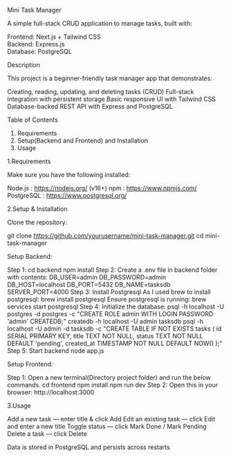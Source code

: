 Mini Task Manager

A simple full-stack CRUD application to manage tasks, built with:

Frontend: Next.js + Tailwind CSS  
Backend: Express.js  
Database: PostgreSQL  

Description

This project is a beginner-friendly task manager app that demonstrates:

Creating, reading, updating, and deleting tasks (CRUD)
Full-stack integration with persistent storage
Basic responsive UI with Tailwind CSS
Database-backed REST API with Express and PostgreSQL

Table of Contents

1. Requirements
2. Setup(Backend and Frontend) and Installation
3. Usage

1.Requirements

Make sure you have the following installed:

Node.js : https://nodejs.org/ (v16+)
npm : https://www.npmjs.com/
PostgreSQL : https://www.postgresql.org/

2.Setup & Installation

Clone the repository:

git clone https://github.com/yourusername/mini-task-manager.git
cd mini-task-manager

Setup Backend:

Step 1: cd backend
npm install
Step 2: Create a .env file in backend folder with contents:
	DB_USER=admin
DB_PASSWORD=admin
DB_HOST=localhost
DB_PORT=5432
DB_NAME=tasksdb
SERVER_PORT=4000
Step 3: Install Postgresql
	As I used brew to install postgresql: brew install postgresql
	Ensure postgresql is running: brew services start postgresql 
Step 4: Initialize the database:
	psql -h localhost -U postgres -d postgres -c "CREATE ROLE admin WITH LOGIN PASSWORD 'admin' CREATEDB;"
createdb -h localhost -U admin tasksdb
psql -h localhost -U admin -d tasksdb -c "CREATE TABLE IF NOT EXISTS tasks (
 	id SERIAL PRIMARY KEY,
  	title TEXT NOT NULL,
  	status TEXT NOT NULL DEFAULT 'pending',
  	created_at TIMESTAMP NOT NULL DEFAULT NOW()
);"
Step 5: Start backend 
	 node app.js

Setup Frontend:

Step 1: Open a new terminal(Directory project folder) and run the below commands.
cd frontend
npm install
npm run dev
Step 2: Open this in your browser: http://localhost:3000

3.Usage

Add a new task — enter title & click Add
Edit an existing task — click Edit and enter a new title
Toggle status — click Mark Done / Mark Pending
Delete a task — click Delete


Data is stored in PostgreSQL and persists across restarts